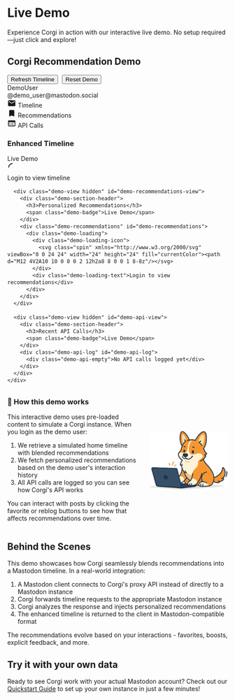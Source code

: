 # Live Demo

Experience Corgi in action with our interactive live demo. No setup required—just click and explore!

<div class="corgi-live-demo">
  <div class="demo-header">
    <h2>Corgi Recommendation Demo</h2>
    <div class="demo-controls">
      <button id="demo-refresh-btn" class="corgi-button">Refresh Timeline</button>
      <button id="demo-reset-btn" class="corgi-button" style="margin-left:5px">Reset Demo</button>
    </div>
  </div>
  
  <div class="demo-user-bar">
    <div class="demo-user">
      <div class="demo-avatar"></div>
      <div class="demo-user-info">
        <div class="demo-username">DemoUser</div>
        <div class="demo-instance">@demo_user@mastodon.social</div>
      </div>
    </div>
  </div>
  
  <div class="demo-tabs">
    <div class="demo-tab active" data-view="timeline">
      <svg xmlns="http://www.w3.org/2000/svg" viewBox="0 0 24 24" width="20" height="20" fill="currentColor"><path d="M20 4H4c-1.1 0-1.99.9-1.99 2L2 18c0 1.1.9 2 2 2h16c1.1 0 2-.9 2-2V6c0-1.1-.9-2-2-2zm0 4l-8 5-8-5V6l8 5 8-5v2z"/></svg>
      <span>Timeline</span>
    </div>
    <div class="demo-tab" data-view="recommendations">
      <svg xmlns="http://www.w3.org/2000/svg" viewBox="0 0 24 24" width="20" height="20" fill="currentColor"><path d="M17 3H7c-1.1 0-2 .9-2 2v16l7-3 7 3V5c0-1.1-.9-2-2-2z"/></svg>
      <span>Recommendations</span>
    </div>
    <div class="demo-tab" data-view="api">
      <svg xmlns="http://www.w3.org/2000/svg" viewBox="0 0 24 24" width="20" height="20" fill="currentColor"><path d="M20 4H4c-1.1 0-1.99.9-1.99 2L2 18c0 1.1.9 2 2 2h16c1.1 0 2-.9 2-2V6c0-1.1-.9-2-2-2zm-5 14H4v-4h11v4zm0-5H4V9h11v4zm5 5h-4V9h4v9z"/></svg>
      <span>API Calls</span>
    </div>
  </div>
  
  <div class="demo-container">
    <div class="demo-content">
      <div class="demo-view" id="demo-timeline-view">
        <div class="demo-section-header">
          <h3>Enhanced Timeline</h3>
          <span class="demo-badge">Live Demo</span>
        </div>
        <div class="demo-timeline" id="demo-timeline">
          <div class="demo-loading">
            <div class="demo-loading-icon">
              <svg class="spin" xmlns="http://www.w3.org/2000/svg" viewBox="0 0 24 24" width="24" height="24" fill="currentColor"><path d="M12 4V2A10 10 0 0 0 2 12h2a8 8 0 0 1 8-8z"/></svg>
            </div>
            <div class="demo-loading-text">Login to view timeline</div>
          </div>
        </div>
      </div>
      
      <div class="demo-view hidden" id="demo-recommendations-view">
        <div class="demo-section-header">
          <h3>Personalized Recommendations</h3>
          <span class="demo-badge">Live Demo</span>
        </div>
        <div class="demo-recommendations" id="demo-recommendations">
          <div class="demo-loading">
            <div class="demo-loading-icon">
              <svg class="spin" xmlns="http://www.w3.org/2000/svg" viewBox="0 0 24 24" width="24" height="24" fill="currentColor"><path d="M12 4V2A10 10 0 0 0 2 12h2a8 8 0 0 1 8-8z"/></svg>
            </div>
            <div class="demo-loading-text">Login to view recommendations</div>
          </div>
        </div>
      </div>
      
      <div class="demo-view hidden" id="demo-api-view">
        <div class="demo-section-header">
          <h3>Recent API Calls</h3>
          <span class="demo-badge">Live Demo</span>
        </div>
        <div class="demo-api-log" id="demo-api-log">
          <div class="demo-api-empty">No API calls logged yet</div>
        </div>
      </div>
    </div>
  </div>
</div>

<div class="corgi-card" style="margin-top: 2rem;">
  <div style="display: flex; flex-wrap: wrap; align-items: center; gap: 1.5rem;">
    <div style="flex: 1; min-width: 280px;">
      <h3 style="margin-top: 0;">🔎 How this demo works</h3>
      <p>This interactive demo uses pre-loaded content to simulate a Corgi instance. When you login as the demo user:</p>
      <ol>
        <li>We retrieve a simulated home timeline with blended recommendations</li>
        <li>We fetch personalized recommendations based on the demo user's interaction history</li>
        <li>All API calls are logged so you can see how Corgi's API works</li>
      </ol>
      <p>You can interact with posts by clicking the favorite or reblog buttons to see how that affects recommendations over time.</p>
    </div>
    <div style="flex-shrink: 0; text-align: center;">
      <img src="assets/corgi-hero.png" alt="Corgi Hero" width="180" style="margin-bottom: 0.5rem;">
    </div>
  </div>
</div>

## Behind the Scenes

This demo showcases how Corgi seamlessly blends recommendations into a Mastodon timeline. In a real-world integration:

1. A Mastodon client connects to Corgi's proxy API instead of directly to a Mastodon instance
2. Corgi forwards timeline requests to the appropriate Mastodon instance
3. Corgi analyzes the response and injects personalized recommendations
4. The enhanced timeline is returned to the client in Mastodon-compatible format

The recommendations evolve based on your interactions - favorites, boosts, explicit feedback, and more.

## Try it with your own data

Ready to see Corgi work with your actual Mastodon account? Check out our [Quickstart Guide](quickstart.md) to set up your own instance in just a few minutes!

<script type="text/javascript">
// This script will be executed when the page loads
document.addEventListener('DOMContentLoaded', function() {
  // Demo data
  const demoUser = {
    id: 'demo_user_123',
    username: 'DemoUser',
    instance: 'mastodon.social',
    avatar: 'https://source.boringavatars.com/beam/120/DemoUser?colors=ffb300,ff8f00,ffca28,ffe082,fff8e1'
  };
  
  // Auto-login on page load
  let isLoggedIn = true;
  
  const demoTimeline = [
    {
      id: 'post_001',
      content: '<p>Just published a new article on decentralized social networks and the future of the Fediverse! <a href="#">Read it here</a></p>',
      created_at: '2025-03-15T14:22:11.000Z',
      account: {
        id: 'user001',
        username: 'techwriter',
        display_name: 'Tech Writer',
        avatar: 'https://source.boringavatars.com/beam/120/user001?colors=ffb300,ff8f00,ffca28,ffe082,fff8e1'
      },
      is_recommendation: true,
      recommendation_reason: 'From an author you might like',
      favorited: false,
      reblogged: false,
      replies_count: 12,
      reblogs_count: 28,
      favourites_count: 43
    },
    {
      id: 'post_002',
      content: '<p>Check out our latest open source contribution to the Fediverse! We\'ve added new accessibility features to our Mastodon client.</p>',
      created_at: '2025-03-15T13:45:22.000Z',
      account: {
        id: 'user002',
        username: 'fediversedev',
        display_name: 'Fediverse Developer',
        avatar: 'https://source.boringavatars.com/beam/120/user002?colors=ffb300,ff8f00,ffca28,ffe082,fff8e1'
      },
      is_recommendation: false,
      favorited: false,
      reblogged: false,
      replies_count: 7,
      reblogs_count: 41,
      favourites_count: 62
    },
    {
      id: 'post_003',
      content: '<p>Excited to announce that our app now supports the new Fediverse recommendation protocol! 🎉</p>',
      created_at: '2025-03-15T12:30:45.000Z',
      account: {
        id: 'user003',
        username: 'productmanager',
        display_name: 'Product Manager',
        avatar: 'https://source.boringavatars.com/beam/120/user003?colors=ffb300,ff8f00,ffca28,ffe082,fff8e1'
      },
      is_recommendation: true,
      recommendation_reason: 'Popular with other users',
      favorited: false,
      reblogged: false,
      replies_count: 15,
      reblogs_count: 76,
      favourites_count: 124
    },
    {
      id: 'post_004',
      content: '<p>Today\'s programming tip: Use pseudonymization techniques to enhance user privacy while still enabling personalization features! 💡</p>',
      created_at: '2025-03-15T11:20:33.000Z',
      account: {
        id: 'user004',
        username: 'coder',
        display_name: 'Coding Tips',
        avatar: 'https://source.boringavatars.com/beam/120/user004?colors=ffb300,ff8f00,ffca28,ffe082,fff8e1'
      },
      is_recommendation: false,
      favorited: false,
      reblogged: false,
      replies_count: 5,
      reblogs_count: 32,
      favourites_count: 87
    },
    {
      id: 'post_005',
      content: '<p>Here\'s my latest sketch - a futuristic Fediverse interface concept where recommendations blend seamlessly with your timeline! <a href="#">#DesignConcept</a></p>',
      created_at: '2025-03-15T10:15:20.000Z',
      account: {
        id: 'user005',
        username: 'uidesigner',
        display_name: 'UI Designer',
        avatar: 'https://source.boringavatars.com/beam/120/user005?colors=ffb300,ff8f00,ffca28,ffe082,fff8e1'
      },
      is_recommendation: true,
      recommendation_reason: 'Recently trending',
      favorited: false,
      reblogged: false,
      replies_count: 9,
      reblogs_count: 24,
      favourites_count: 98
    }
  ];
  
  const demoRecommendations = [
    {
      id: 'rec_001',
      content: '<p>The intersection of privacy and personalization is the next frontier for social media. We need to design systems that respect user autonomy.</p>',
      created_at: '2025-03-15T12:10:45.000Z',
      account: {
        id: 'user006',
        username: 'privacyadvocate',
        display_name: 'Privacy Advocate',
        avatar: 'https://source.boringavatars.com/beam/120/user006?colors=ffb300,ff8f00,ffca28,ffe082,fff8e1'
      },
      recommendation_reason: 'Based on your interests',
      ranking_score: 0.89,
      favorited: false,
      reblogged: false,
      replies_count: 18,
      reblogs_count: 45,
      favourites_count: 132
    },
    {
      id: 'rec_002',
      content: '<p>Just released a new library for building middleware applications on top of ActivityPub! Perfect for adding custom features to Mastodon.</p>',
      created_at: '2025-03-15T11:45:22.000Z',
      account: {
        id: 'user007',
        username: 'opensourcedev',
        display_name: 'Open Source Developer',
        avatar: 'https://source.boringavatars.com/beam/120/user007?colors=ffb300,ff8f00,ffca28,ffe082,fff8e1'
      },
      recommendation_reason: 'From an author you might like',
      ranking_score: 0.85,
      favorited: false,
      reblogged: false,
      replies_count: 7,
      reblogs_count: 36,
      favourites_count: 89
    },
    {
      id: 'rec_003',
      content: '<p>How we built our recommendation engine to be privacy-preserving from day one - new blog post with all the technical details!</p>',
      created_at: '2025-03-15T10:30:15.000Z',
      account: {
        id: 'user008',
        username: 'datascienceethics',
        display_name: 'Data Science Ethics',
        avatar: 'https://source.boringavatars.com/beam/120/user008?colors=ffb300,ff8f00,ffca28,ffe082,fff8e1'
      },
      recommendation_reason: 'Trending in your network',
      ranking_score: 0.81,
      favorited: false,
      reblogged: false,
      replies_count: 12,
      reblogs_count: 54,
      favourites_count: 117
    },
    {
      id: 'rec_004',
      content: '<p>The key to good recommendations isn\'t just algorithms—it\'s transparency. Users should always know why something is recommended to them.</p>',
      created_at: '2025-03-15T09:20:10.000Z',
      account: {
        id: 'user009',
        username: 'userexperience',
        display_name: 'UX Researcher',
        avatar: 'https://source.boringavatars.com/beam/120/user009?colors=ffb300,ff8f00,ffca28,ffe082,fff8e1'
      },
      recommendation_reason: 'Similar to posts you\'ve engaged with',
      ranking_score: 0.78,
      favorited: false,
      reblogged: false,
      replies_count: 9,
      reblogs_count: 28,
      favourites_count: 93
    },
    {
      id: 'rec_005',
      content: '<p>Announcement: Our next community call will focus on open standards for recommendation sharing across Fediverse instances. Join us!</p>',
      created_at: '2025-03-15T08:15:05.000Z',
      account: {
        id: 'user010',
        username: 'fediverseorg',
        display_name: 'Fediverse Organization',
        avatar: 'https://source.boringavatars.com/beam/120/user010?colors=ffb300,ff8f00,ffca28,ffe082,fff8e1'
      },
      recommendation_reason: 'Popular with users like you',
      ranking_score: 0.75,
      favorited: false,
      reblogged: false,
      replies_count: 14,
      reblogs_count: 67,
      favourites_count: 145
    }
  ];
  
  const apiCalls = [
    {
      id: 'api_001',
      method: 'GET',
      endpoint: '/api/v1/timelines/home',
      headers: {
        'Authorization': 'Bearer <redacted>',
        'X-Mastodon-Instance': 'mastodon.social'
      },
      query_params: {
        limit: 20
      },
      response_status: 200,
      timestamp: '2025-03-15T14:30:00.000Z'
    },
    {
      id: 'api_002',
      method: 'GET',
      endpoint: '/api/v1/recommendations',
      headers: {
        'Authorization': 'Bearer <redacted>'
      },
      query_params: {
        user_id: 'demo_user_123',
        limit: 5
      },
      response_status: 200,
      timestamp: '2025-03-15T14:30:01.000Z'
    }
  ];
  
  // DOM elements
  const refreshBtn = document.getElementById('demo-refresh-btn');
  const resetBtn = document.getElementById('demo-reset-btn');
  const views = document.querySelectorAll('.demo-view');
  const timelineContainer = document.getElementById('demo-timeline');
  const recommendationsContainer = document.getElementById('demo-recommendations');
  const apiLogContainer = document.getElementById('demo-api-log');
  
  // State
  let userInteractions = [];
  
  // Auto-initialize the demo
  function initializeDemo() {
    // Load timeline
    loadTimeline();
    
    // Load recommendations
    loadRecommendations();
    
    // Log API calls
    logApiCall('login_auth', 'POST', '/api/v1/oauth/token', {
      'Content-Type': 'application/json'
    }, {
      client_id: '<redacted>',
      client_secret: '<redacted>',
      grant_type: 'password',
      username: demoUser.username,
      password: '<redacted>'
    }, 200);
    
    logApiCall('api_001', 'GET', '/api/v1/timelines/home', {
      'Authorization': 'Bearer <redacted>',
      'X-Mastodon-Instance': 'mastodon.social'
    }, {
      limit: 20
    }, 200);
    
    logApiCall('api_002', 'GET', '/api/v1/recommendations', {
      'Authorization': 'Bearer <redacted>'
    }, {
      user_id: demoUser.id,
      limit: 5
    }, 200);
  }
  
  function loadTimeline() {
    timelineContainer.innerHTML = '';
    
    demoTimeline.forEach(post => {
      const postEl = createPostElement(post);
      timelineContainer.appendChild(postEl);
    });
  }
  
  function loadRecommendations() {
    recommendationsContainer.innerHTML = '';
    
    demoRecommendations.forEach(rec => {
      const recEl = createPostElement(rec, true);
      recommendationsContainer.appendChild(recEl);
    });
  }
  
  function createPostElement(post, isRecommendationView = false) {
    const postEl = document.createElement('div');
    postEl.className = 'demo-post';
    postEl.dataset.postId = post.id;
    
    if (post.is_recommendation && !isRecommendationView) {
      postEl.classList.add('is-recommendation');
    }
    
    const html = `
      <div class="post-header">
        <img class="post-avatar" src="${post.account.avatar}" alt="${post.account.display_name}">
        <div class="post-account-info">
          <div class="post-display-name">${post.account.display_name}</div>
          <div class="post-username">@${post.account.username}</div>
        </div>
      </div>
      ${post.is_recommendation || isRecommendationView ? 
        `<div class="post-recommendation-badge">${post.recommendation_reason}</div>` : ''}
      <div class="post-content">${post.content}</div>
      <div style="display: flex; align-items: center; justify-content: space-between; flex-wrap: wrap;">
        <div class="post-timestamp">${new Date(post.created_at).toLocaleString()}</div>
        ${post.ranking_score ? `<div class="post-ranking-score">Score: ${post.ranking_score.toFixed(2)}</div>` : ''}
      </div>
      <div class="post-actions">
        <button class="post-action-reply">
          <svg xmlns="http://www.w3.org/2000/svg" viewBox="0 0 24 24" width="20" height="20" fill="currentColor">
            <path d="M20 2H4c-1.1 0-1.99.9-1.99 2L2 22l4-4h14c1.1 0 2-.9 2-2V4c0-1.1-.9-2-2-2zm-2 12H6v-2h12v2zm0-3H6V9h12v2zm0-3H6V6h12v2z"/>
          </svg>
          <span>${post.replies_count}</span>
        </button>
        <button class="post-action-reblog ${post.reblogged ? 'active' : ''}" data-post-id="${post.id}">
          <svg xmlns="http://www.w3.org/2000/svg" viewBox="0 0 24 24" width="20" height="20" fill="currentColor">
            <path d="M18 16.08c-.76 0-1.44.3-1.96.77L8.91 12.7c.05-.23.09-.46.09-.7s-.04-.47-.09-.7l7.05-4.11c.54.5 1.25.81 2.04.81 1.66 0 3-1.34 3-3s-1.34-3-3-3-3 1.34-3 3c0 .24.04.47.09.7L8.04 9.81C7.5 9.31 6.79 9 6 9c-1.66 0-3 1.34-3 3s1.34 3 3 3c.79 0 1.5-.31 2.04-.81l7.12 4.16c-.05.21-.08.43-.08.65 0 1.61 1.31 2.92 2.92 2.92 1.61 0 2.92-1.31 2.92-2.92s-1.31-2.92-2.92-2.92z"/>
          </svg>
          <span>${post.reblogs_count}</span>
        </button>
        <button class="post-action-favorite ${post.favorited ? 'active' : ''}" data-post-id="${post.id}">
          <svg xmlns="http://www.w3.org/2000/svg" viewBox="0 0 24 24" width="20" height="20" fill="currentColor">
            <path d="M12 21.35l-1.45-1.32C5.4 15.36 2 12.28 2 8.5 2 5.42 4.42 3 7.5 3c1.74 0 3.41.81 4.5 2.09C13.09 3.81 14.76 3 16.5 3 19.58 3 22 5.42 22 8.5c0 3.78-3.4 6.86-8.55 11.54L12 21.35z"/>
          </svg>
          <span>${post.favourites_count}</span>
        </button>
              </div>
    `;
    
    postEl.innerHTML = html;
    
    // Add event listeners
    const favoriteBtn = postEl.querySelector('.post-action-favorite');
    favoriteBtn.addEventListener('click', function() {
      const postId = this.dataset.postId;
      const post = findPostById(postId);
      
      if (post) {
        post.favorited = !post.favorited;
        if (post.favorited) {
          post.favourites_count++;
          this.classList.add('active');
          logInteraction(postId, 'favorite');
        } else {
          post.favourites_count--;
          this.classList.remove('active');
        }
        this.querySelector('span').textContent = post.favourites_count;
      }
    });
    
    const reblogBtn = postEl.querySelector('.post-action-reblog');
    reblogBtn.addEventListener('click', function() {
      const postId = this.dataset.postId;
      const post = findPostById(postId);
      
      if (post) {
        post.reblogged = !post.reblogged;
        if (post.reblogged) {
          post.reblogs_count++;
          this.classList.add('active');
          logInteraction(postId, 'reblog');
        } else {
          post.reblogs_count--;
          this.classList.remove('active');
        }
        this.querySelector('span').textContent = post.reblogs_count;
      }
    });
    
    return postEl;
  }
  
  function findPostById(postId) {
    // Look in timeline first
    let post = demoTimeline.find(p => p.id === postId);
    if (post) return post;
    
    // Then look in recommendations
    return demoRecommendations.find(p => p.id === postId);
  }
  
  function logInteraction(postId, actionType) {
    const interaction = {
      id: `int_${Date.now()}`,
      user_id: demoUser.id,
      post_id: postId,
      action_type: actionType,
      timestamp: new Date().toISOString()
    };
    
    userInteractions.push(interaction);
    
    // Log API call
    logApiCall(`int_${interaction.id}`, 'POST', '/api/v1/interactions', {
      'Authorization': 'Bearer <redacted>',
      'Content-Type': 'application/json'
    }, {
      user_alias: demoUser.id,
      post_id: postId,
      action_type: actionType,
      context: {
        source: 'demo_timeline',
        recommended: findPostById(postId).is_recommendation
      }
    }, 200);
  }
  
  function logApiCall(id, method, endpoint, headers, params, status) {
    const apiCall = {
      id: id,
      method: method,
      endpoint: endpoint,
      headers: headers,
      params: params,
      response_status: status,
      timestamp: new Date().toISOString()
    };
    
    // Clear empty message if present
    const emptyMessage = apiLogContainer.querySelector('.demo-api-empty');
    if (emptyMessage) {
      apiLogContainer.removeChild(emptyMessage);
    }
    
    // Create API call element
    const apiCallEl = document.createElement('div');
    apiCallEl.className = 'demo-api-call';
    
    const html = `
      <div class="api-call-header">
        <span class="api-call-method ${method.toLowerCase()}">${method}</span>
        <span class="api-call-endpoint">${endpoint}</span>
        <span class="api-call-status status-${Math.floor(status/100)}xx">${status}</span>
        <span class="api-call-timestamp">${new Date(apiCall.timestamp).toLocaleTimeString()}</span>
      </div>
      <div class="api-call-details">
        <div class="api-call-section">
          <div class="api-call-section-title">Headers</div>
          <pre class="api-call-code">${JSON.stringify(headers, null, 2)}</pre>
        </div>
        <div class="api-call-section">
          <div class="api-call-section-title">${method === 'GET' ? 'Query Params' : 'Request Body'}</div>
          <pre class="api-call-code">${JSON.stringify(params, null, 2)}</pre>
        </div>
      </div>
    `;
    
    apiCallEl.innerHTML = html;
    
    // Add to container at the top
    apiLogContainer.insertBefore(apiCallEl, apiLogContainer.firstChild);
  }
  
  function refreshTimeline() {
    console.log("Refreshing timeline...");
    
    // Display a temporary loading indicator
    timelineContainer.innerHTML = `
      <div class="demo-loading">
        <div class="demo-loading-icon">
          <svg class="spin" xmlns="http://www.w3.org/2000/svg" viewBox="0 0 24 24" width="24" height="24" fill="currentColor"><path d="M12 4V2A10 10 0 0 0 2 12h2a8 8 0 0 1 8-8z"/></svg>
        </div>
        <div class="demo-loading-text">Refreshing timeline...</div>
      </div>
    `;
    
    recommendationsContainer.innerHTML = `
      <div class="demo-loading">
        <div class="demo-loading-icon">
          <svg class="spin" xmlns="http://www.w3.org/2000/svg" viewBox="0 0 24 24" width="24" height="24" fill="currentColor"><path d="M12 4V2A10 10 0 0 0 2 12h2a8 8 0 0 1 8-8z"/></svg>
        </div>
        <div class="demo-loading-text">Updating recommendations...</div>
      </div>
    `;
    
    // If there are interactions, modify recommendations based on them
    if (userInteractions.length > 0) {
      // Simulate algorithm updating recommendations based on interactions
      updateRecommendations();
    }
    
    // Simulate a short delay for realism
    setTimeout(() => {
      // Reload timeline
      loadTimeline();
      
      // Reload recommendations
      loadRecommendations();
      
      // Log API calls
      logApiCall(`refresh_${Date.now()}`, 'GET', '/api/v1/timelines/home', {
        'Authorization': 'Bearer <redacted>',
        'X-Mastodon-Instance': 'mastodon.social'
      }, {
        limit: 20
      }, 200);
      
      logApiCall(`recommendations_${Date.now()}`, 'GET', '/api/v1/recommendations', {
        'Authorization': 'Bearer <redacted>'
      }, {
        user_id: demoUser.id,
        limit: 5
      }, 200);
    }, 500);
  }
  
  function updateRecommendations() {
    // Get favorite and reblog interactions
    const favoriteInteractions = userInteractions.filter(i => i.action_type === 'favorite');
    const reblogInteractions = userInteractions.filter(i => i.action_type === 'reblog');
    
    // Always make some changes to demonstrate refresh is working
    // Shuffle recommendations to simulate changes
    demoRecommendations.sort(() => Math.random() - 0.5);
    
    // Slightly boost scores
    demoRecommendations.forEach(rec => {
      // Reset if too high
      if (rec.ranking_score > 0.92) {
        rec.ranking_score = Math.max(0.65, rec.ranking_score - 0.15);
      } else {
        // Otherwise increase
        rec.ranking_score = Math.min(0.95, rec.ranking_score + 0.03);
      }
    });
    
    if (favoriteInteractions.length > 0 || reblogInteractions.length > 0) {
      // Update recommendation reasons
      if (favoriteInteractions.length > reblogInteractions.length) {
        demoRecommendations[0].recommendation_reason = 'Based on posts you favorited';
        demoRecommendations[1].recommendation_reason = 'Similar to content you liked';
      } else if (reblogInteractions.length > 0) {
        demoRecommendations[0].recommendation_reason = 'Similar to posts you boosted';
        demoRecommendations[1].recommendation_reason = 'Matches your sharing pattern';
      }
      
      // Also update timeline recommendations
      const timelineRecs = demoTimeline.filter(p => p.is_recommendation);
      if (timelineRecs.length > 0) {
        // Update reasons
        if (favoriteInteractions.length > 0) {
          timelineRecs[0].recommendation_reason = 'Based on posts you favorited';
          if (timelineRecs.length > 1) {
            timelineRecs[1].recommendation_reason = 'Matches your recent interests';
          }
        } else if (reblogInteractions.length > 0) {
          timelineRecs[0].recommendation_reason = 'Similar to posts you boosted';
          if (timelineRecs.length > 1) {
            timelineRecs[1].recommendation_reason = 'Content your network might like';
          }
        }
      }
    }
    
    // Shuffle timeline slightly to show a refresh happened
    demoTimeline.sort(() => Math.random() - 0.3);
  }
  
  function resetDemo() {
    userInteractions = [];
    
    // Reset timeline
    timelineContainer.innerHTML = `
      <div class="demo-loading">
        <div class="demo-loading-icon">
          <svg class="spin" xmlns="http://www.w3.org/2000/svg" viewBox="0 0 24 24" width="24" height="24" fill="currentColor"><path d="M12 4V2A10 10 0 0 0 2 12h2a8 8 0 0 1 8-8z"/></svg>
        </div>
        <div class="demo-loading-text">Loading timeline...</div>
      </div>
    `;
    
    // Reset recommendations
    recommendationsContainer.innerHTML = `
      <div class="demo-loading">
        <div class="demo-loading-icon">
          <svg class="spin" xmlns="http://www.w3.org/2000/svg" viewBox="0 0 24 24" width="24" height="24" fill="currentColor"><path d="M12 4V2A10 10 0 0 0 2 12h2a8 8 0 0 1 8-8z"/></svg>
        </div>
        <div class="demo-loading-text">Loading recommendations...</div>
      </div>
    `;
    
    // Reset API log
    apiLogContainer.innerHTML = `
      <div class="demo-api-empty">No API calls logged yet</div>
    `;
    
    // Reset post state
    demoTimeline.forEach(post => {
      post.favorited = false;
      post.reblogged = false;
      // Reset counts to original values
      if (post.id === 'post_001') {
        post.favourites_count = 43;
        post.reblogs_count = 28;
      } else if (post.id === 'post_002') {
        post.favourites_count = 62;
        post.reblogs_count = 41;
      } else if (post.id === 'post_003') {
        post.favourites_count = 124;
        post.reblogs_count = 76;
      } else if (post.id === 'post_004') {
        post.favourites_count = 87;
        post.reblogs_count = 32;
      } else if (post.id === 'post_005') {
        post.favourites_count = 98;
        post.reblogs_count = 24;
      }
    });
    
    demoRecommendations.forEach(rec => {
      rec.favorited = false;
      rec.reblogged = false;
      // Reset ranking scores
      if (rec.id === 'rec_001') {
        rec.ranking_score = 0.89;
      } else if (rec.id === 'rec_002') {
        rec.ranking_score = 0.85;
      } else if (rec.id === 'rec_003') {
        rec.ranking_score = 0.81;
      } else if (rec.id === 'rec_004') {
        rec.ranking_score = 0.78;
      } else if (rec.id === 'rec_005') {
        rec.ranking_score = 0.75;
      }
    });
    
    // Reload the demo
    setTimeout(initializeDemo, 500);
  }
  
  // Event listeners
  refreshBtn.addEventListener('click', function() {
    refreshTimeline();
  });
  resetBtn.addEventListener('click', resetDemo);
  
  // Initialize demo on page load
  initializeDemo();
  
  // Update for tabs instead of nav items
  const tabItems = document.querySelectorAll('.demo-tab');
  
  tabItems.forEach(tabItem => {
    tabItem.addEventListener('click', function() {
      // Remove active class from all tabs
      tabItems.forEach(item => item.classList.remove('active'));
      // Add active class to clicked tab
      this.classList.add('active');
      
      // Hide all views
      views.forEach(view => view.classList.add('hidden'));
      
      // Show selected view
      const viewName = this.dataset.view;
      document.getElementById(`demo-${viewName}-view`).classList.remove('hidden');
    });
  });
});
</script>